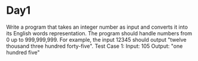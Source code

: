 # Day1
Write a program that takes an integer number as input and converts it into its English words representation. The program should handle numbers from 0 up to 999,999,999. For example, the input 12345 should output "twelve thousand three hundred forty-five".  Test Case 1: Input: 105 Output: "one hundred five" 
